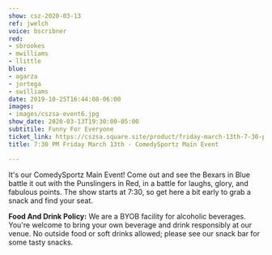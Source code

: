 ```yaml
---
show: csz-2020-03-13
ref: jwelch
voice: bscribner
red:
- sbrookes
- mwilliams
- llittle
blue:
- agarza
- jortega
- swilliams
date: 2019-10-25T16:44:08-06:00
images:
- images/cszsa-event6.jpg
show_date: 2020-03-13T19:30:00-05:00
subtitile: Funny For Everyone
ticket_link: https://cszsa.square.site/product/friday-march-13th-7-30-pm-comedysportz-main-event/183?cs=true
title: 7:30 PM Friday March 13th - ComedySportz Main Event

---
```

It's our ComedySportz Main Event! Come out and see the Bexars in Blue battle it out with the Punslingers in Red, in a battle for laughs, glory, and fabulous points. The show starts at 7:30, so get here a bit early to grab a snack and find your seat.

**Food And Drink Policy:** We are a BYOB facility for alcoholic beverages. You're welcome to bring your own beverage and drink responsibly at our venue. No outside food or soft drinks allowed; please see our snack bar for some tasty snacks.
